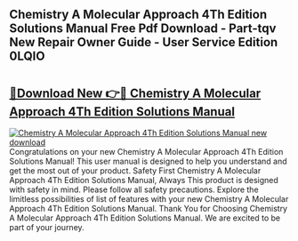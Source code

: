 ## Chemistry A Molecular Approach 4Th Edition Solutions Manual Free Pdf Download - Part-tqv New Repair Owner Guide - User Service Edition 0LQIO

# <h2><a href="http://cf14287.oget.top/?id=Chemistry+A+Molecular+Approach+4Th+Edition+Solutions+Manual">🔗Download New 👉🔴 Chemistry A Molecular Approach 4Th Edition Solutions Manual</a></h2>

[![Chemistry A Molecular Approach 4Th Edition Solutions Manual new download](https://i.imgur.com/5g1atiW.png)](http://cf14287.oget.top/?id=Chemistry+A+Molecular+Approach+4Th+Edition+Solutions+Manual)
Congratulations on your new Chemistry A Molecular Approach 4Th Edition Solutions Manual! This user manual is designed to help you understand and get the most out of your product. Safety First Chemistry A Molecular Approach 4Th Edition Solutions Manual, Always This product is designed with safety in mind. Please follow all safety precautions. Explore the limitless possibilities of list of features with your new Chemistry A Molecular Approach 4Th Edition Solutions Manual. Thank You for Choosing Chemistry A Molecular Approach 4Th Edition Solutions Manual. We are excited to be part of your journey.
